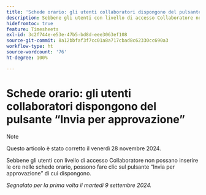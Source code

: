 ```yaml
---
title: 'Schede orario: gli utenti collaboratori dispongono del pulsante “Invia per approvazione”'
description: Sebbene gli utenti con livello di accesso Collaboratore non possano inserire le ore nelle schede orario, possono fare clic sul pulsante “Invia per approvazione” di cui dispongono.
hidefromtoc: true
feature: Timesheets
exl-id: 3c2f744e-e53e-47b5-bd8d-eee3063ef108
source-git-commit: 8a12bbfaf3f7cc01a8a717cbad8c62330cc690a3
workflow-type: ht
source-wordcount: '76'
ht-degree: 100%

---
```


# Schede orario: gli utenti collaboratori dispongono del pulsante “Invia per approvazione”

>[!NOTE]
>
>Questo articolo è stato corretto il venerdì 28 novembre 2024.

Sebbene gli utenti con livello di accesso Collaboratore non possano inserire le ore nelle schede orario, possono fare clic sul pulsante “Invia per approvazione” di cui dispongono.

_Segnalato per la prima volta il martedì 9 settembre 2024._
